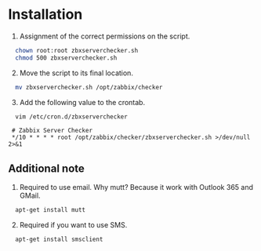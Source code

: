 # Installation

1. Assignment of the correct permissions on the script.

```bash
  chown root:root zbxserverchecker.sh
  chmod 500 zbxserverchecker.sh

```

2. Move the script to its final location.

```bash
  mv zbxserverchecker.sh /opt/zabbix/checker
```

3. Add the following value to the crontab.

```bash
  vim /etc/cron.d/zbxserverchecker
```

```
 # Zabbix Server Checker
 */10 * * * * root /opt/zabbix/checker/zbxserverchecker.sh >/dev/null 2>&1

```

## Additional note

1. Required to use email. Why mutt? Because it work with Outlook 365 and GMail.

```bash
  apt-get install mutt
```

2. Required if you want to use SMS.

```bash
  apt-get install smsclient
```
